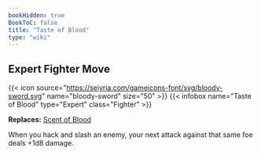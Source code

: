 ```yaml
---
bookHidden: true
BookToC: false
title: "Taste of Blood"
type: "wiki"
---
```

## Expert Fighter Move
{{< icon source="https://seiyria.com/gameicons-font/svg/bloody-sword.svg" name="bloody-sword" size="50" >}}
{{< infobox name="Taste of Blood" type="Expert" class="Fighter" >}}

**Replaces:** [Scent of Blood](/scent-of-blood/)

When you hack and slash an enemy, your next attack against that same foe deals +1d8 damage.